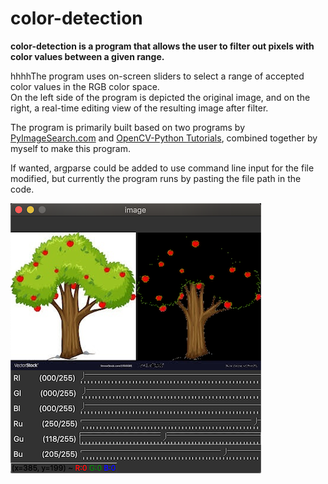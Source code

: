 # color-detection
**color-detection is a program that allows the user to filter out pixels with color values between a given range.**

hhhhThe program uses on-screen sliders to select a range of accepted color values in the RGB color space.  
On the left side of the program is depicted the original image, and on the right, a real-time editing view of the resulting image after filter. 

The program is primarily built based on two programs by [PyImageSearch.com](https://www.pyimagesearch.com/2014/08/04/opencv-python-color-detection/) and [OpenCV-Python Tutorials](https://opencv-python-tutroals.readthedocs.io/en/latest/py_tutorials/py_gui/py_trackbar/py_trackbar.html), combined together by myself to make this program. 

If wanted, argparse could be added to use command line input for the file modified, but currently the program runs by pasting the file path in the code. 


![color-detection GUI](https://github.com/LeMuffinMan/color-detection/blob/main/color-detection%20sample.png)

